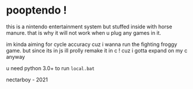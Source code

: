 # pooptendo !
this is a nintendo entertainment system but stuffed inside with horse manure.
that is why it will not work when u plug any games in it.

im kinda aiming for cycle accuracy cuz i wanna run the fighting froggy game.
but since its in js ill prolly remake it in c ! cuz i gotta expand on my c anyway

u need python 3.0+ to run `local.bat`

nectarboy - 2021